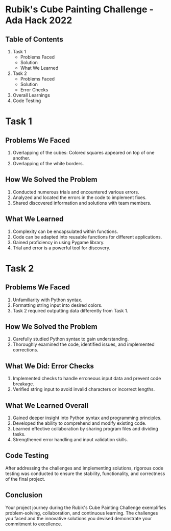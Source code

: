 # Rubik's Cube Painting Challenge - Ada Hack 2022

## Table of Contents
1. Task 1
   - Problems Faced
   - Solution
   - What We Learned
2. Task 2
    - Problems Faced
    - Solution
    - Error Checks
3. Overall Learnings
4. Code Testing

# Task 1
## Problems We Faced
1. Overlapping of the cubes: Colored squares appeared on top of one another.
2. Overlapping of the white borders.
## How We Solved the Problem
1. Conducted numerous trials and encountered various errors.
2. Analyzed and located the errors in the code to implement fixes.
3. Shared discovered information and solutions with team members.
## What We Learned
1. Complexity can be encapsulated within functions.
2. Code can be adapted into reusable functions for different applications.
3. Gained proficiency in using Pygame library.
4. Trial and error is a powerful tool for discovery.
# Task 2
## Problems We Faced
1. Unfamiliarity with Python syntax.
2. Formatting string input into desired colors.
3. Task 2 required outputting data differently from Task 1.
## How We Solved the Problem
1. Carefully studied Python syntax to gain understanding.
2. Thoroughly examined the code, identified issues, and implemented corrections.
## What We Did: Error Checks
1. Implemented checks to handle erroneous input data and prevent code breakage.
2. Verified string input to avoid invalid characters or incorrect lengths.
## What We Learned Overall
1. Gained deeper insight into Python syntax and programming principles.
2. Developed the ability to comprehend and modify existing code.
3. Learned effective collaboration by sharing program files and dividing tasks.
4. Strengthened error handling and input validation skills.
## Code Testing
After addressing the challenges and implementing solutions, rigorous code testing was conducted to ensure the stability, functionality, and correctness of the final project.

## Conclusion
Your project journey during the Rubik's Cube Painting Challenge exemplifies problem-solving, collaboration, and continuous learning. The challenges you faced and the innovative solutions you devised demonstrate your commitment to excellence. 